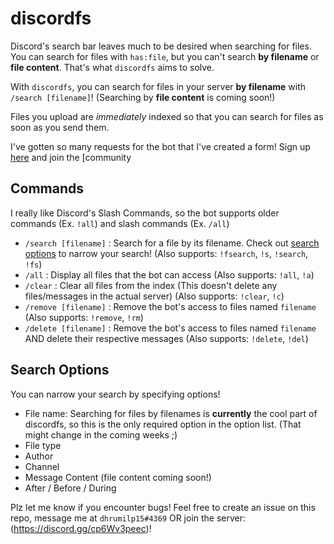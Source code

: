 # discordfs

Discord's search bar leaves much to be desired when searching for files. You can search for files with `has:file`, but you can't search **by filename** or **file content**. That's what `discordfs` aims to solve.

With `discordfs`, you can search for files in your server **by filename** with `/search [filename]`! (Searching by **file content** is coming soon!) 

Files you upload are *immediately* indexed so that you can search for files as soon as you send them.

I've gotten so many requests for the bot that I've created a form! Sign up [here](https://forms.gle/UrhqHZNQhJHSdYpW7) and join the [community
<!-- Use the last working version [here](https://discord.com/api/oauth2/authorize?client_id=837345172105723985&permissions=2147593280&scope=bot%20applications.commands). -->

<!-- The testing version of this bot was recently up but I took it down to make sure it performed as expected. -->

## Commands

I really like Discord's Slash Commands, so the bot supports older commands (Ex. `!all`) and slash commands (Ex. `/all`)

- `/search [filename]` : Search for a file by its filename. Check out [search options](#search-options) to narrow your search! (Also supports: `!fsearch`, `!s`, `!search`, `!fs`)
- `/all` : Display all files that the bot can access (Also supports: `!all`, `!a`)
- `/clear` : Clear all files from the index (This doesn't delete any files/messages in the actual server) (Also supports: `!clear`, `!c`)
- `/remove [filename]` : Remove the bot's access to files named `filename` (Also supports: `!remove`, `!rm`)
- `/delete [filename]` : Remove the bot's access to files named `filename` AND delete their respective messages (Also supports: `!delete`, `!del`)

## Search Options

You can narrow your search by specifying options!
- File name: Searching for files by filenames is **currently** the cool part of discordfs, so this is the only required option in the option list. (That might change in the coming weeks ;)
- File type
- Author
- Channel
- Message Content (file content coming soon!)
- After / Before / During

<!-- [Click here to add the bot to your server](https://discord.com/api/oauth2/authorize?client_id=837345172105723985&permissions=2147593280&scope=bot%20applications.commands)! -->

<!-- If you want to try out any experimental features, [click here to add the test bot to your server](https://discord.com/api/oauth2/authorize?client_id=841182898778275881&permissions=2147871808&scope=bot%20applications.commands)! -->

Plz let me know if you encounter bugs! Feel free to create an issue on this repo, message me at `dhrumilp15#4369` OR join the server: (https://discord.gg/cp6Wv3peec)!

